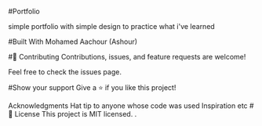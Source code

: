 #Portfolio 

simple portfolio with simple design to practice what i've learned

#Built With
Mohamed Aachour (Ashour)


#🤝 Contributing
Contributions, issues, and feature requests are welcome!

Feel free to check the issues page.

#Show your support
Give a ⭐️ if you like this project!

Acknowledgments
Hat tip to anyone whose code was used
Inspiration
etc
#📝 License
This project is MIT licensed.
.
